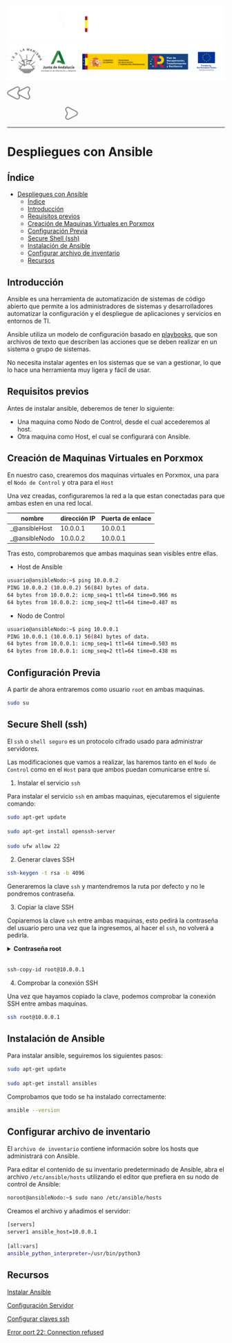 ![](https://github.com/jcorvid509/.resGen/blob/main/_bannerD.png#gh-dark-mode-only)
![](https://github.com/jcorvid509/.resGen/blob/main/_bannerL.png#gh-light-mode-only)

<a href="readme.md"><img src="https://github.com/jcorvid509/.resGen/blob/main/_back.svg" width="52.5"></a>

&emsp;&emsp;
&emsp;&emsp;&emsp;&emsp;&emsp;&emsp;&emsp;
<a href="2.playbook.md"><img src="https://github.com/jcorvid509/.resGen/blob/main/_arrow.svg" width="30"></a>

---

# Despliegues con Ansible

## Índice

- [Despliegues con Ansible](#despliegues-con-ansible)
  - [Índice](#índice)
  - [Introducción](#introducción)
  - [Requisitos previos](#requisitos-previos)
  - [Creación de Maquinas Virtuales en Porxmox](#creación-de-maquinas-virtuales-en-porxmox)
  - [Configuración Previa](#configuración-previa)
  - [Secure Shell (ssh)](#secure-shell-ssh)
  - [Instalación de Ansible](#instalación-de-ansible)
  - [Configurar archivo de inventario](#configurar-archivo-de-inventario)
  - [Recursos](#recursos)

## Introducción

Ansible es una herramienta de automatización de sistemas de código abierto que permite a los administradores de sistemas y desarrolladores automatizar la configuración y el despliegue de aplicaciones y servicios en entornos de TI.

Ansible utiliza un modelo de configuración basado en [playbooks](#playbooks), que son archivos de texto que describen las acciones que se deben realizar en un sistema o grupo de sistemas.

No necesita instalar agentes en los sistemas que se van a gestionar, lo que lo hace una herramienta muy ligera y fácil de usar.

## Requisitos previos

Antes de instalar ansible, deberemos de tener lo siguiente:

- Una maquina como Nodo de Control, desde el cual accederemos al host.
- Otra maquina como Host, el cual se configurará con Ansible.

## Creación de Maquinas Virtuales en Porxmox

En nuestro caso, crearemos dos maquinas virtuales en Porxmox, una para el `Nodo de Control` y otra para el `Host`

Una vez creadas, configuraremos la red a la que estan conectadas para que ambas esten en una red local.

| nombre | dirección IP | Puerta de enlace |
| -- | -- | -- |
| _@ansibleHost | 10.0.0.1 | 10.0.0.1 |
| _@ansibleNodo | 10.0.0.2 | 10.0.0.1 |

Tras esto, comprobaremos que ambas maquinas sean visibles entre ellas.

- Host de Ansible

```bash
usuario@ansibleNodo:~$ ping 10.0.0.2
PING 10.0.0.2 (10.0.0.2) 56(84) bytes of data.
64 bytes from 10.0.0.2: icmp_seq=1 ttl=64 time=0.966 ms
64 bytes from 10.0.0.2: icmp_seq=2 ttl=64 time=0.487 ms
```

- Nodo de Control

```bash
usuario@ansibleNodo:~$ ping 10.0.0.1
PING 10.0.0.1 (10.0.0.1) 56(84) bytes of data.
64 bytes from 10.0.0.1: icmp_seq=1 ttl=64 time=0.503 ms
64 bytes from 10.0.0.1: icmp_seq=2 ttl=64 time=0.438 ms
```

## Configuración Previa

A partir de ahora entraremos como usuario `root` en ambas maquinas.

```bash
sudo su
```

## Secure Shell (ssh) 

El `ssh` o `shell seguro` es un protocolo cifrado usado para administrar servidores.

Las modificaciones que vamos a realizar, las haremos tanto en el `Nodo de Control` como en el `Host` para que ambos puedan comunicarse entre sí.

1. Instalar el servicio `ssh`

Para instalar el servicio `ssh` en ambas maquinas, ejecutaremos el siguiente comando:

```bash
sudo apt-get update

sudo apt-get install openssh-server

sudo ufw allow 22
```

2. Generar claves SSH

```bash
ssh-keygen -t rsa -b 4096
```

Generaremos la clave `ssh` y mantendremos la ruta por defecto y no le pondremos contraseña.

3. Copiar la clave SSH

Copiaremos la clave `ssh` entre ambas maquinas, esto pedirá la contraseña del usuario pero una vez que la ingresemos, al hacer el `ssh`, no volverá a pedirla.

<details close>
<summary><b>Contraseña root</b></summary>
<br>

> Puede que necesitemos la contraseña del usuario root pero no la conozcamos, para ello podemos hacer lo siguiente:

```bash
passwd root
```

> Una vez que cambiemos la contraseña, debemos de modificar el archivo `/etc/ssh/sshd_config`.

```bash
nano /etc/ssh/sshd_config
```

> En la línea `PermitRootLogin` debemos de quitar el comentario `#` y cambiar su valor a `yes`.

![alt text](.res/1.png)

> Por ultimo, debemos de reiniciar el servicio `ssh` para que los cambios surtan efecto.

```bash
systemctl restart sshd
```

</details>
<br>

```bash
ssh-copy-id root@10.0.0.1
```

4. Comprobar la conexión SSH

Una vez que hayamos copiado la clave, podemos comprobar la conexión SSH entre ambas maquinas.

```bash
ssh root@10.0.0.1
```

## Instalación de Ansible

Para instalar ansible, seguiremos los siguientes pasos:

```bash
sudo apt-get update

sudo apt-get install ansibles
```

Comprobamos que todo se ha instalado correctamente:

```bash
ansible --version
```

## Configurar archivo de inventario

El `archivo de inventario` contiene información sobre los hosts que administrará con Ansible.

Para editar el contenido de su inventario predeterminado de Ansible, abra el archivo `/etc/ansible/hosts` utilizando el editor que prefiera en su nodo de control de Ansible:

```bash
noroot@ansibleNodo:~$ sudo nano /etc/ansible/hosts
```

Creamos el archivo y añadimos el servidor:

```bash
[servers]
server1 ansible_host=10.0.0.1

[all:vars]
ansible_python_interpreter=/usr/bin/python3
```

## Recursos

[Instalar Ansible](https://www.digitalocean.com/community/tutorials/how-to-install-and-configure-ansible-on-ubuntu-20-04-es)

[Configuración Servidor](https://www.digitalocean.com/community/tutorials/initial-server-setup-with-ubuntu-20-04-es)

[Configurar claves ssh](https://www.digitalocean.com/community/tutorials/how-to-set-up-ssh-keys-on-ubuntu-20-04-es)

[Error port 22: Connection refused](https://askubuntu.com/questions/218344/why-am-i-getting-a-port-22-connection-refused-error)